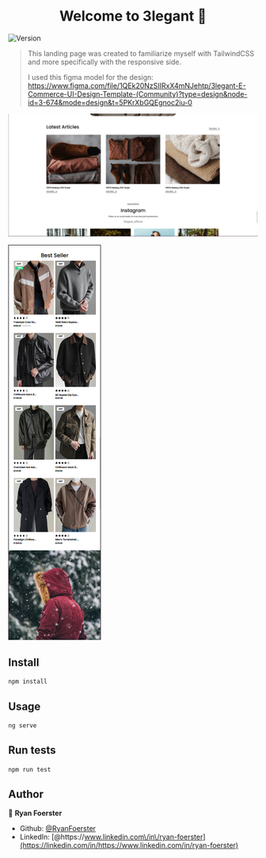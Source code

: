 <h1 align="center">Welcome to 3legant 👋</h1>
<p>
  <img alt="Version" src="https://img.shields.io/badge/version-1.0.0-blue.svg?cacheSeconds=2592000" />
</p>

> This landing page was created to familiarize myself with TailwindCSS and more specifically with the responsive side.
>
> I used this figma model for the design: https://www.figma.com/file/1QEk20NzSIIRxX4mNJehtp/3legant-E-Commerce-UI-Design-Template-(Community)?type=design&node-id=3-674&mode=design&t=5PKrXbGQEgnoc2iu-0

![Desktop version](image.png)

![Mobile version](image-1.png)

## Install

```sh
npm install
```

## Usage

```sh
ng serve
```

## Run tests

```sh
npm run test
```

## Author

👤 **Ryan Foerster**

- Github: [@RyanFoerster](https://github.com/RyanFoerster)
- LinkedIn: [@https:\/\/www.linkedin.com\/in\/ryan-foerster](https://linkedin.com/in/https://www.linkedin.com/in/ryan-foerster)

